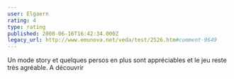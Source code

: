 ```yaml
---
user: Elgaern
rating: 4
type: rating
published: 2008-06-16T16:42:34.000Z
legacy_url: http://www.emunova.net/veda/test/2526.htm#comment-9649
---
```

Un mode story et quelques persos en plus sont appréciables et le jeu reste très agréable. A découvrir